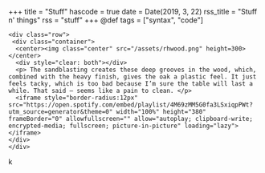 +++
title = "Stuff"
hascode = true
date = Date(2019, 3, 22)
rss_title = "Stuff n' things"
rss = "stuff"
+++
@def tags = ["syntax", "code"]

~~~
<div class="row">
 <div class="container">
  <center><img class="center" src="/assets/rhwood.png" height=300></center>
  <div style="clear: both"></div>
  <p> The sandblasting creates these deep grooves in the wood, which, combined with the heavy finish, gives the oak a plastic feel. It just feels tacky, which is too bad because I’m sure the table will last a while. That said – seems like a pain to clean. </p>
  <iframe style="border-radius:12px" src="https://open.spotify.com/embed/playlist/4M69zMM5G0fa3LSxiqpPWt?utm_source=generator&theme=0" width="100%" height="380" frameBorder="0" allowfullscreen="" allow="autoplay; clipboard-write; encrypted-media; fullscreen; picture-in-picture" loading="lazy"></iframe> 
</div>
</div>

~~~

k
